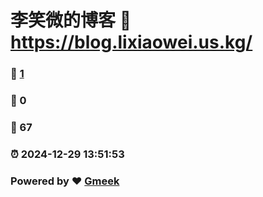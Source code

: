# 李笑微的博客 :link: https://blog.lixiaowei.us.kg/ 
### :page_facing_up: [1](https://blog.lixiaowei.us.kg//tag.html) 
### :speech_balloon: 0 
### :hibiscus: 67 
### :alarm_clock: 2024-12-29 13:51:53 
### Powered by :heart: [Gmeek](https://github.com/Meekdai/Gmeek)
